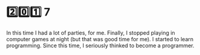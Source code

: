 # 2️⃣0️⃣1️⃣ 7

In this time I had a lot of parties, for me. Finally, I stopped playing in computer games at night (but that was good time for me). I started to learn programming. Since this time, I seriously thinked to become a programmer.
